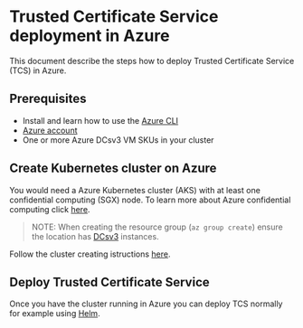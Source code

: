# Trusted Certificate Service deployment in Azure

This document describe the steps how to deploy Trusted Certificate Service (TCS) in Azure.

## Prerequisites
 
- Install and learn how to use the [Azure CLI](https://docs.microsoft.com/en-us/cli/azure/)
- [Azure account](https://portal.azure.com/)
- One or more Azure DCsv3 VM SKUs in your cluster

## Create Kubernetes cluster on Azure

You would need a Azure Kubernetes cluster (AKS) with at least one confidential computing (SGX) node. To learn more about Azure confidential computing click [here](https://docs.microsoft.com/en-us/azure/confidential-computing/).

> NOTE: When creating the resource group (`az group create`) ensure the location has [DCsv3](https://docs.microsoft.com/en-us/azure/virtual-machines/dcv3-series) instances.

Follow the cluster creating istructions [here](https://docs.microsoft.com/en-us/azure/confidential-computing/confidential-enclave-nodes-aks-get-started#create-an-aks-cluster-with-a-system-node-pool).

## Deploy Trusted Certificate Service

Once you have the cluster running in Azure you can deploy TCS normally for example using [Helm](./helm.md).
